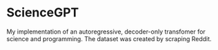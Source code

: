 # ScienceGPT

My implementation of an autoregressive, decoder-only transfomer for science and programming. The dataset was created by scraping Reddit.